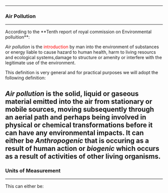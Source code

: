
------
### Air Pollution
-----

<span>
According to the **Tenth report of royal commission on Environmental polluition**:

*Air pollution* is the <span style="color:red">introduction</span> by man  into the environment of substances or energy liable to cause hazard to human health, harm to living resourcs and ecological systems,damage to structure or amenity or interfere with the legitimate use of the environment.
  

</span>
<span>
This definition is very general and for practical purposes we will adopt the following definition:
 
 *Air pollution* is the solid, liquid or gaseous material emitted into the air from stationary or mobile sources, moving subsequently through an aerial path and perhaps being involved in physical or chemical transformations before it can have 
any environmental impacts. It can either be *Anthropogenic* that is occuring as a result of human action or *biogenic* which occurs as a result of activities of other living organisms. 
</span>
------
### Units of Measurement 
-----
 <span>
 This can either be:
 
 </span>
